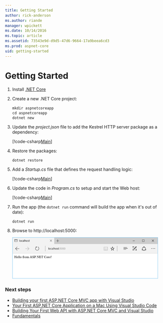 ```yaml
---
title: Getting Started
author: rick-anderson
ms.author: riande
manager: wpickett
ms.date: 10/14/2016
ms.topic: article
ms.assetid: 73543e9d-d9d5-47d6-9664-17a9beea6cd3
ms.prod: aspnet-core
uid: getting-started
---
```

# Getting Started

1.  Install [.NET Core](https://microsoft.com/net/core)

2.  Create a new .NET Core project:

    ````console
    mkdir aspnetcoreapp
    cd aspnetcoreapp
    dotnet new
    ````

3.  Update the *project.json* file to add the Kestrel HTTP server package as a dependency:

    [!code-csharp[Main](./getting-started/sample/aspnetcoreapp/project.json?highlight=15)]

4.  Restore the packages:

    ````console
    dotnet restore
    ````
5.  Add a *Startup.cs* file that defines the request handling logic:

    [!code-csharp[Main](getting-started/sample/aspnetcoreapp/Startup.cs)]

6.  Update the code in *Program.cs* to setup and start the Web host:

    [!code-csharp[Main](./getting-started/sample/aspnetcoreapp/Program.cs?highlight=2,4,10,11,12,13,14,15)]

7.  Run the app  (the `dotnet run` command will build the app when it's out of date):

    ````console
    dotnet run
    ````

8.  Browse to http://localhost:5000:

    ![image](getting-started/_static/running-output.png)

### Next steps

* [Building your first ASP.NET Core MVC app with Visual Studio](tutorials/first-mvc-app/index.md)
* [Your First ASP.NET Core Application on a Mac Using Visual Studio Code](tutorials/your-first-mac-aspnet.md)
* [Building Your First Web API with ASP.NET Core MVC and Visual Studio](tutorials/first-web-api.md)
* [Fundamentals](fundamentals/index.md)
